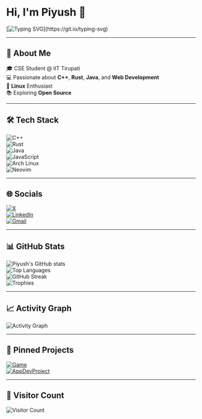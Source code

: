 # Hi, I'm Piyush 👋

[![Typing SVG](https://readme-typing-svg.demolab.com?font=Fira+Code&pause=1000&color=00F7FF&width=435&lines=Rust+%26+C%2B%2B+Enthusiast;Linux+%7C+Arch;Always+Learning+New+Things!)](https://git.io/typing-svg)

---

## 🚀 About Me

🎓 CSE Student @ IIT Tirupati  
💻 Passionate about **C++**, **Rust**, **Java**, and **Web Development**  
🐧 **Linux** Enthusiast  
📚 Exploring **Open Source**

---

## 🛠️ Tech Stack

![C++](https://img.shields.io/badge/-C++-00599C?style=for-the-badge&logo=c%2B%2B&logoColor=white)  
![Rust](https://img.shields.io/badge/-Rust-000000?style=for-the-badge&logo=rust&logoColor=white)  
![Java](https://img.shields.io/badge/-Java-007396?style=for-the-badge&logo=java&logoColor=white)  
![JavaScript](https://img.shields.io/badge/-JavaScript-F7DF1E?style=for-the-badge&logo=javascript&logoColor=black)  
![Arch Linux](https://img.shields.io/badge/-Arch%20Linux-1793D1?style=for-the-badge&logo=arch-linux&logoColor=white)  
![Neovim](https://img.shields.io/badge/-Neovim-57A143?style=for-the-badge&logo=neovim&logoColor=white)

---

## 🌐 Socials

[![X](https://img.shields.io/badge/X-000000?style=for-the-badge&logo=x&logoColor=white)](https://x.com/Piyush_9421)  
[![LinkedIn](https://img.shields.io/badge/LinkedIn-0077B5?style=for-the-badge&logo=linkedin&logoColor=white)](https://www.linkedin.com/in/piyush-katkar-a59997335/)  
[![Gmail](https://img.shields.io/badge/Email-D14836?style=for-the-badge&logo=gmail&logoColor=white)](mailto:piyushkatkar9421@gmail.com)

---

## 📊 GitHub Stats

![Piyush's GitHub stats](https://github-readme-stats.vercel.app/api?username=piyush-1337&show_icons=true&theme=radical)  
![Top Languages](https://github-readme-stats.vercel.app/api/top-langs/?username=piyush-1337&layout=compact&theme=radical)  
![GitHub Streak](https://streak-stats.demolab.com/?user=piyush-1337&theme=radical)  
![Trophies](https://github-profile-trophy.vercel.app/?username=piyush-1337&theme=radical&margin-w=10&margin-h=10)

---

## 📈 Activity Graph

![Activity Graph](https://github-readme-activity-graph.vercel.app/graph?username=piyush-1337&theme=radical)

---

## 📌 Pinned Projects

[![Game](https://github-readme-stats.vercel.app/api/pin/?username=piyush-1337&repo=Game&theme=radical)](https://github.com/piyush-1337/Game)  
[![AppDevProject](https://github-readme-stats.vercel.app/api/pin/?username=SoftwareEnggProjectsIITT&repo=AppDevProject&theme=radical)](https://github.com/SoftwareEnggProjectsIITT/AppDevProject)

---

## 👀 Visitor Count

![Visitor Count](https://komarev.com/ghpvc/?username=piyush-1337&style=for-the-badge)

